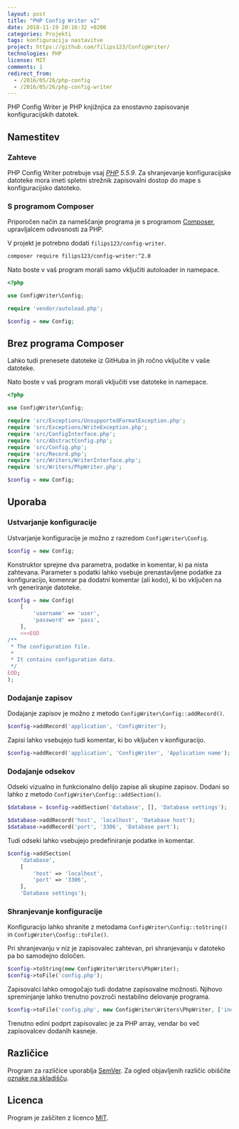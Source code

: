 ```yaml
---
layout: post
title: "PHP Config Writer v2"
date: 2018-11-19 20:16:32 +0200
categories: Projekti
tags: konfiguracija nastavitve
project: https://github.com/filips123/ConfigWriter/
technologies: PHP
license: MIT
comments: 1
redirect_from:
  - /2016/05/26/php-config
  - /2016/05/26/php-config-writer
---
```


PHP Config Writer je PHP knjižnjica za enostavno zapisovanje konfiguracijskih datotek.

<!--more-->

## Namestitev

### Zahteve

PHP Config Writer potrebuje  vsaj *[PHP][link-php] 5.5.9*.
Za shranjevanje konfiguracijske datoteke mora imeti spletni strežnik zapisovalni dostop do mape s konfiguracijsko datoteko.

### S programom Composer

Priporočen način za nameščanje programa je s programom [Composer][link-composer], upravljalcem odvosnosti za PHP.

V projekt je potrebno dodati `filips123/config-writer`.

```bash
composer require filips123/config-writer:^2.0
```

Nato boste v vaš program morali samo vključiti autoloader in namepace.

```php
<?php

use ConfigWriter\Config;

require 'vendor/autoload.php';

$config = new Config;
```

## Brez programa Composer

Lahko tudi prenesete datoteke iz GitHuba in jih ročno vključite v vaše datoteke.

Nato boste v vaš program morali vključiti vse datoteke in namepace.

```php
<?php

use ConfigWriter\Config;

require 'src/Exceptions/UnsupportedFormatException.php';
require 'src/Exceptions/WriteException.php';
require 'src/ConfigInterface.php';
require 'src/AbstractConfig.php';
require 'src/Config.php';
require 'src/Record.php';
require 'src/Writers/WriterInterface.php';
require 'src/Writers/PhpWriter.php';

$config = new Config;
```

## Uporaba

### Ustvarjanje konfiguracije

Ustvarjanje konfiguracije je možno z razredom `ConfigWriter\Config`.

```php
$config = new Config;
```

Konstruktor sprejme dva parametra, podatke in komentar, ki pa nista zahtevana.
Parameter s podatki lahko vsebuje prenastavljene podatke za konfiguracijo, komenrar pa dodatni komentar (ali kodo), ki bo vključen na vrh generiranje datoteke.

```php
$config = new Config(
    [
        'username' => 'user',
        'password' => 'pass',
    ],
    <<<EOD
/**
 * The configuration file.
 *
 * It contains configuration data.
 */
EOD;
);
```

### Dodajanje zapisov

Dodajanje zapisov je možno z metodo `ConfigWriter\Config::addRecord()`.

```php
$config->addRecord('application', 'ConfigWriter');
```

Zapisi lahko vsebujejo tudi komentar, ki bo vključen v konfiguracijo.

```php
$config->addRecord('application', 'ConfigWriter', 'Application name');
```

### Dodajanje odsekov

Odseki vizualno in funkcionalno delijo zapise ali skupine zapisov. Dodani so lahko z metodo `ConfigWriter\Config::addSection()`.

```php
$database = $config->addSection('database', [], 'Database settings');

$database->addRecord('host', 'localhost', 'Database host');
$database->addRecord('port', '3306', 'Database port');
```

Tudi odseki lahko vsebujejo predefiniranje podatke in komentar.

```php
$config->addSection(
    'database',
    [
        'host' => 'localhost',
        'port' => '3306',
    ],
    'Database settings');
```


### Shranjevanje konfiguracije

Konfiguracijo lahko shranite z metodama `ConfigWriter\Config::toString()` in `ConfigWriter\Config::toFile()`.

Pri shranjevanju v niz je zapisovalec zahtevan, pri shranjevanju v datoteko pa bo samodejno določen.

```php
$config->toString(new ConfigWriter\Writers\PhpWriter);
$config->toFile('config.php');
```

Zapisovalci lahko omogočajo tudi dodatne zapisovalne možnosti. Njihovo spreminjanje lahko trenutno povzroči nestabilno delovanje programa.

```php
$config->toFile('config.php', new ConfigWriter\Writers\PhpWriter, ['indentation' => '	']);
```

Trenutno edini podprt zapisovalec je za PHP array, vendar bo več zapisovalcev dodanih kasneje.

## Različice

Program za različice uporablja [SemVer][link-semver]. Za ogled objavljenih različic obiščite [oznake na skladišču][link-tags].

## Licenca

Program je zaščiten z licenco [MIT][link-license].

[link-license]: https://choosealicense.com/licenses/mit/
[link-php]: https://php.net/
[link-composer]: https://getcomposer.org/
[link-semver]: https://semver.org/
[link-tags]: https://github.com/filips123/ConfigWriter/tags/
